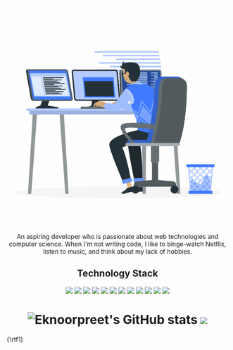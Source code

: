 [![MasterHead](https://github.com/BellYou2717/BellYou2717/blob/main/animation.gif)](https://github.com/BellYou2717/BellYou2717)

<p align="center">An aspiring developer who is passionate about web technologies and computer science. When I'm not writing code, I like to binge-watch Netflix, listen to music, and think about my lack of hobbies.</p>

<h2 align="center">Technology Stack</h2>

<p align="center">
  <img src="https://img.shields.io/badge/-HTML5-E34F26?style=for-the-badge&logo=html5&logoColor=white" height="30" />
  <img src="https://img.shields.io/badge/-CSS3-1572B6?style=for-the-badge&logo=css3" height="30" />
  <img src="https://img.shields.io/badge/-JavaScript-F7DF1C?style=for-the-badge&logo=javascript&&logoColor=000" height="30" />
  <img src="https://img.shields.io/badge/-React-65C7E5?style=for-the-badge&logo=react&&logoColor=fff" height="30"/>
  <img src="https://img.shields.io/badge/-Sass-CD6599?style=for-the-badge&logo=sass&&logoColor=fff" height="30"/>
  <img src="https://img.shields.io/badge/-Nodejs-469149?style=for-the-badge&logo=Node.js&&logoColor=fff" height="30" />
  <img src="https://img.shields.io/badge/-MongoDB-48A249?style=for-the-badge&logo=mongodb&&logoColor=fff" height="30" />
  <img src="https://img.shields.io/badge/-postgresql-29418D?style=for-the-badge&logo=postgresql&&logoColor=fff" height="30" />
  <img src="https://img.shields.io/badge/-Netlify-4CA49F?style=for-the-badge&logo=netlify&&logoColor=fff" height="30" />
  <img src="https://img.shields.io/badge/-Heroku-430098?style=for-the-badge&logo=heroku&&logoColor=fff" height="30" />
  <img src="https://img.shields.io/badge/-Git-F05032?style=for-the-badge&logo=git&&logoColor=fff" height="30" />
  <img src="https://img.shields.io/badge/-GitHub-000?style=for-the-badge&logo=github&&logoColor=fff" height="30" />
</p>

<h1 align="center">
  <img src="https://github-readme-stats.vercel.app/api?username=eknoorpreet&show_icons=true&include_all_commits=true&count_private=true&theme=jolly&layout=compact" alt="Eknoorpreet's GitHub stats" width="500">
  <img src="https://github-readme-stats.vercel.app/api/top-langs/?username=eknoorpreet&hide=procfile&theme=jolly" height="197">
</h1>


<!--
**eknoorpreet/eknoorpreet** is a ✨ _special_ ✨ repository because its `README.md` (this file) appears on your GitHub profile.

Here are some ideas to get you started:

- 🔭 I’m currently working on ...
- 🌱 I’m currently learning ...
- 👯 I’m looking to collaborate on ...
- 🤔 I’m looking for help with ...
- 💬 Ask me about ...
- 📫 How to reach me: ...
- 😄 Pronouns: ...
- ⚡ Fun fact: ...
-->
{\rtf1}